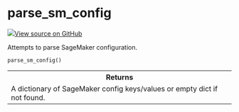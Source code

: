 # parse_sm_config



[![](https://www.tensorflow.org/images/GitHub-Mark-32px.png)View source on GitHub](https://www.github.com/wandb/client/tree/v0.10.27/wandb/integration/sagemaker/config.py#L10-L29)




Attempts to parse SageMaker configuration.

<pre><code>parse_sm_config()</code></pre>





<!-- Tabular view -->
<table>
<tr><th>Returns</th></tr>
<tr>
<td>
A dictionary of SageMaker config keys/values or empty dict if not found.
</td>
</tr>

</table>

